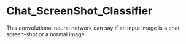 # Chat_ScreenShot_Classifier
This convolutional neural network can say if an input image is a chat screen-shot or a normal image
